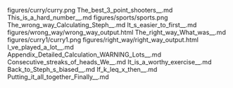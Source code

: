 figures/curry/curry.png
The_best_3_point_shooters__.md
This_is_a_hard_number__.md
figures/sports/sports.png
The_wrong_way_Calculating_Steph__.md
It_s_easier_to_first__.md
figures/wrong_way/wrong_way_output.html
The_right_way_What_was__.md
figures/curry1/curry1.png
figures/right_way/right_way_output.html
I_ve_played_a_lot__.md
Appendix_Detailed_Calculation_WARNING_Lots__.md
Consecutive_streaks_of_heads_We__.md
It_is_a_worthy_exercise__.md
Back_to_Steph_s_biased__.md
If_k_leq_x_then__.md
Putting_it_all_together_Finally__.md